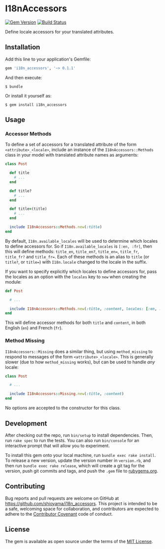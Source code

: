 # I18nAccessors

[![Gem Version](https://badge.fury.io/rb/i18n_accessors.svg)][gem]
[![Build Status](https://travis-ci.org/shioyama/i18n_accessors.svg?branch=master)][travis]

[gem]: https://rubygems.org/gems/i18n_accessors
[travis]: https://travis-ci.org/shioyama/i18n_accessors

Define locale accessors for your translated attributes.

## Installation

Add this line to your application's Gemfile:

```ruby
gem 'i18n_accessors', '~> 0.1.1'
```

And then execute:

    $ bundle

Or install it yourself as:

    $ gem install i18n_accessors

## Usage

### Accessor Methods

To define a set of accessors for a translated attribute of the form
`<attribute>_<locale>`, include an instance of the `I18nAccessors::Methods`
class in your model with translated attribute names as arguments:

```ruby
class Post

  def title
    # ...
  end

  def title?
    # ...
  end

  def title=(title)
    # ...
  end

  include I18nAccessors::Methods.new(:title)
end
```
By default, `I18n.available_locales` will be used to determine which locales to
define accessors for. So if `I18n.available_locales` is `[:en, :fr]`, then this
will define methods: `title_en`, `title_en?`, `title_en=`, `title_fr`,
`title_fr?` and `title_fr=`. Each of these methods is an alias to `title` (or
`title?`, or `title=`) with `I18n.locale` changed to the locale in the suffix.

If you want to specify explicitly which locales to define accessors for, pass
the locales as an option with the `locales` key to `new` when creating the
module:

```ruby
def Post

  # ...

  include I18nAccessors::Methods.new(:title, :content, locales: [:en, :fr])
end
```

This will define accessor methods for both `title` and `content`, in both
English (`en`) and French (`fr`).

### Method Missing

`I18nAccessors::Missing` does a similar thing, but using `method_missing` to
respond to messages of the form `<attribute>_<locale>`. This is generally
slower (due to how `method_missing` works), but can be used to handle *any* locale:

```ruby
class Post

  # ...

  include I18nAccessors::Missing.new(:title, :content)
end
```

No options are accepted to the constructor for this class.

## Development

After checking out the repo, run `bin/setup` to install dependencies. Then, run `rake spec` to run the tests. You can also run `bin/console` for an interactive prompt that will allow you to experiment.

To install this gem onto your local machine, run `bundle exec rake install`. To release a new version, update the version number in `version.rb`, and then run `bundle exec rake release`, which will create a git tag for the version, push git commits and tags, and push the `.gem` file to [rubygems.org](https://rubygems.org).

## Contributing

Bug reports and pull requests are welcome on GitHub at https://github.com/shioyama/i18n_accessors. This project is intended to be a safe, welcoming space for collaboration, and contributors are expected to adhere to the [Contributor Covenant](http://contributor-covenant.org) code of conduct.


## License

The gem is available as open source under the terms of the [MIT License](http://opensource.org/licenses/MIT).
